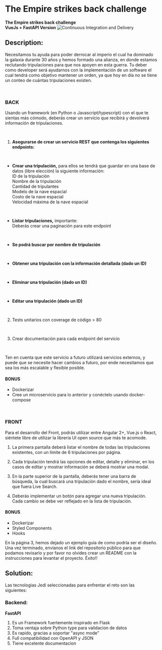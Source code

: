 # The Empire strikes back challenge
**The Empire strikes back challenge**   
**VueJs + FastAPI Version**
![Continuous Integration and Delivery](https://github.com/jovicon/the_empire_strikes_back_challenge/workflows/Continuous%20Integration%20and%20Delivery/badge.svg?branch=main)

## Description:
Necesitamos tu ayuda para poder derrocar al imperio el cual ha dominado la galaxia durante
30 años y hemos formado una alianza, en donde estamos
reclutando tripulaciones para que nos apoyen en esta guerra. Tu deber como developer
será ayudarnos con la implementación de un software el cual tendrá como objetivo
mantener un orden, ya que hoy en día no se tiene un conteo de cuántas tripulaciones
existen.  

<br>

### BACK
Usando un framework (en Python o Javascript/typescript) con el que te sientas más
cómodo, deberás crear un servicio que recibirá y devolverá información de tripulaciones.

<br>

1. **Asegurarse de crear un servicio REST que contenga los siguientes endpoints:**

<br>

* **Crear una tripulación,** para ellos se tendrá que guardar en una base de datos (libre elección) la siguiente información:  
   ID de la tripulación  
   Nombre de la tripulación  
   Cantidad de tripulantes  
   Modelo de la nave espacial  
   Costo de la nave espacial  
   Velocidad máxima de la nave espacial  

<br>

* **Listar tripulaciones,** importante:  
   Deberás crear una paginación para este endpoint
<br>

* **Se podrá buscar por nombre de tripulación**
<br>

* **Obtener una tripulación con la información detallada (dado un ID)**
<br>

* **Eliminar una tripulación (dado un ID)**
<br>

* **Editar una tripulación (dado un ID)**
<br>

2. Tests unitarios con coverage de código > 80

<br>

3. Crear documentación para cada endpoint del servicio

<br>

Ten en cuenta que este servicio a futuro utilizará servicios externos, 
y puede que se necesite hacer cambios a futuro, 
por ende necesitamos que sea los más escalable y flexible posible.

#### BONUS
* Dockerizar
* Cree un microservicio para lo anterior y conéctelo usando docker-compose
<br>

### FRONT
Para el desarrollo del Front, podrás utilizar entre Angular 2+, Vue.js o React, siéntete libre
de utilizar la librería UI open source que más te acomode.  


1. La primera pantalla deberá listar el nombre de todas las tripulaciones existentes, con
un límite de 6 tripulaciones por página.

2. Cada tripulación tendrá las opciones de editar, detalle y eliminar, en los casos de
editar y mostrar información se deberá mostrar una modal.

3. En la parte superior de la pantalla, deberás tener una barra de búsqueda, la cual
buscará una tripulación dado el nombre, sería ideal que fuera Live Search.

4. Deberás implementar un botón para agregar una nueva tripulación.
Cada cambio se debe ver reflejado en la lista de tripulación.

#### BONUS
* Dockerizar
* Styled Components
* Hooks

En la página 3, hemos dejado un ejemplo guía de como podría ser el diseño.
Una vez terminado, envíanos el link del repositorio público para que podamos revisarlo y por
favor no olvides crear un README con la instrucciones para levantar el proyecto.
Éxito!!
<br>

## Solution:  

Las tecnologias Jedi seleccionadas para enfrentar el reto son las siguientes:

### Backend: 

**FastAPI**
1. Es un Framework fuertemente inspirado en Flask 
2. Toma ventaja sobre Python type para validacion de datos
3. Es rapido, gracias a soportar "async mode"
4. Full compatibilidad con OpenAPI y JSON
5. Tiene excelente documentacion 

<br>
